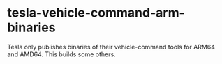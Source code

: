 # tesla-vehicle-command-arm-binaries
Tesla only publishes binaries of their vehicle-command tools for ARM64 and AMD64. This builds some others.
